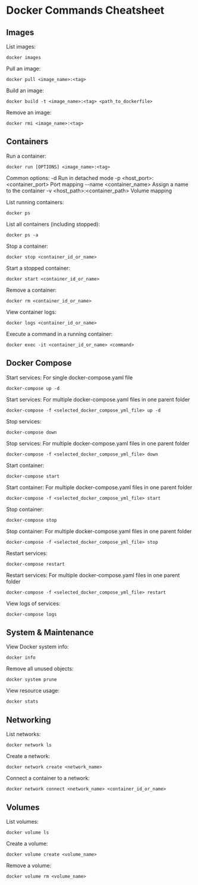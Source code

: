 # Docker Commands Cheatsheet

## Images

List images:
```
docker images
```

Pull an image:
```
docker pull <image_name>:<tag>
```

Build an image:
```
docker build -t <image_name>:<tag> <path_to_dockerfile>
```

Remove an image:
```
docker rmi <image_name>:<tag>
```

## Containers

Run a container:
```
docker run [OPTIONS] <image_name>:<tag>
```
Common options:
  -d            Run in detached mode
  -p <host_port>:<container_port>   Port mapping
  --name <container_name>           Assign a name to the container
  -v <host_path>:<container_path>   Volume mapping

List running containers:
```
docker ps
```

List all containers (including stopped):
```
docker ps -a
```

Stop a container:
```
docker stop <container_id_or_name>
```

Start a stopped container:
```
docker start <container_id_or_name>
```

Remove a container:
```
docker rm <container_id_or_name>
```

View container logs:
```
docker logs <container_id_or_name>
```

Execute a command in a running container:
```
docker exec -it <container_id_or_name> <command>
```

## Docker Compose

Start services: For single docker-compose.yaml file
```
docker-compose up -d
```

Start services: For multiple docker-compose.yaml files in one parent folder
```
docker-compose -f <selected_docker_compose_yml_file> up -d
```

Stop services:
```
docker-compose down
```

Stop services: For multiple docker-compose.yaml files in one parent folder
```
docker-compose -f <selected_docker_compose_yml_file> down
```

Start container:
```
docker-compose start
```

Start container: For multiple docker-compose.yaml files in one parent folder
```
docker-compose -f <selected_docker_compose_yml_file> start

```

Stop container:
```
docker-compose stop
```

Stop container: For multiple docker-compose.yaml files in one parent folder
```
docker-compose -f <selected_docker_compose_yml_file> stop
```

Restart services:
```
docker-compose restart
```

Restart services: For multiple docker-compose.yaml files in one parent folder
```
docker-compose -f <selected_docker_compose_yml_file> restart
```

View logs of services:
```
docker-compose logs
```

## System & Maintenance

View Docker system info:
```
docker info
```

Remove all unused objects:
```
docker system prune
```

View resource usage:
```
docker stats
```

## Networking

List networks:
```
docker network ls
```

Create a network:
```
docker network create <network_name>
```

Connect a container to a network:
```
docker network connect <network_name> <container_id_or_name>
```

## Volumes

List volumes:
```
docker volume ls
```

Create a volume:
```
docker volume create <volume_name>
```

Remove a volume:
```
docker volume rm <volume_name>
```
